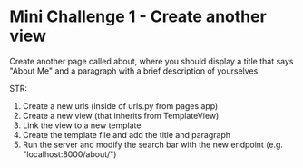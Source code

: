 # Mini Challenge 1 - Create another view 

Create another page called about, where you should display a title that says "About Me" and
a paragraph with a brief description of yourselves.

STR:
1. Create a new urls (inside of urls.py from pages app)
2. Create a new view (that inherits from TemplateView)
3. Link the view to a new template
4. Create the template file and add the title and paragraph
5. Run the server and modify the search bar with the new endpoint (e.g. "localhost:8000/about/")